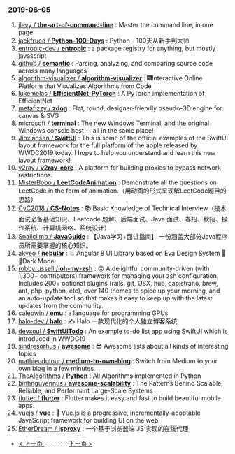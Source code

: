 ### 2019-06-05 
1. [jlevy / **the-art-of-command-line**](https://github.com/jlevy/the-art-of-command-line) : Master the command line, in one page
1. [jackfrued / **Python-100-Days**](https://github.com/jackfrued/Python-100-Days) : Python - 100天从新手到大师
1. [entropic-dev / **entropic**](https://github.com/entropic-dev/entropic) : a package registry for anything, but mostly javascript
1. [github / **semantic**](https://github.com/github/semantic) : Parsing, analyzing, and comparing source code across many languages
1. [algorithm-visualizer / **algorithm-visualizer**](https://github.com/algorithm-visualizer/algorithm-visualizer) : 🎆Interactive Online Platform that Visualizes Algorithms from Code
1. [lukemelas / **EfficientNet-PyTorch**](https://github.com/lukemelas/EfficientNet-PyTorch) : A PyTorch implementation of EfficientNet
1. [metafizzy / **zdog**](https://github.com/metafizzy/zdog) : Flat, round, designer-friendly pseudo-3D engine for canvas & SVG
1. [microsoft / **terminal**](https://github.com/microsoft/terminal) : The new Windows Terminal, and the original Windows console host -- all in the same place!
1. [Jinxiansen / **SwiftUI**](https://github.com/Jinxiansen/SwiftUI) : This is some of the official examples of the SwiftUI layout framework for the full platform of the apple released by WWDC2019 today. I hope to help you understand and learn this new layout framework!
1. [v2ray / **v2ray-core**](https://github.com/v2ray/v2ray-core) : A platform for building proxies to bypass network restrictions.
1. [MisterBooo / **LeetCodeAnimation**](https://github.com/MisterBooo/LeetCodeAnimation) : Demonstrate all the questions on LeetCode in the form of animation.（用动画的形式呈现解LeetCode题目的思路）
1. [CyC2018 / **CS-Notes**](https://github.com/CyC2018/CS-Notes) : 📚 Basic Knowledge of Technical Interview（技术面试必备基础知识、Leetcode 题解、后端面试、Java 面试、春招、秋招、操作系统、计算机网络、系统设计）
1. [Snailclimb / **JavaGuide**](https://github.com/Snailclimb/JavaGuide) : 【Java学习+面试指南】 一份涵盖大部分Java程序员所需要掌握的核心知识。
1. [akveo / **nebular**](https://github.com/akveo/nebular) : 💥 Angular 8 UI Library based on Eva Design System 🌚✨Dark Mode
1. [robbyrussell / **oh-my-zsh**](https://github.com/robbyrussell/oh-my-zsh) : 🙃 A delightful community-driven (with 1,300+ contributors) framework for managing your zsh configuration. Includes 200+ optional plugins (rails, git, OSX, hub, capistrano, brew, ant, php, python, etc), over 140 themes to spice up your morning, and an auto-update tool so that makes it easy to keep up with the latest updates from the community.
1. [calebwin / **emu**](https://github.com/calebwin/emu) : a language for programming GPUs
1. [halo-dev / **halo**](https://github.com/halo-dev/halo) : ✍ Halo 一款现代化的个人独立博客系统
1. [devxoul / **SwiftUITodo**](https://github.com/devxoul/SwiftUITodo) : An example to-do list app using SwiftUI which is introduced in WWDC19
1. [sindresorhus / **awesome**](https://github.com/sindresorhus/awesome) : 😎 Awesome lists about all kinds of interesting topics
1. [mathieudutour / **medium-to-own-blog**](https://github.com/mathieudutour/medium-to-own-blog) : Switch from Medium to your own blog in a few minutes
1. [TheAlgorithms / **Python**](https://github.com/TheAlgorithms/Python) : All Algorithms implemented in Python
1. [binhnguyennus / **awesome-scalability**](https://github.com/binhnguyennus/awesome-scalability) : The Patterns Behind Scalable, Reliable, and Performant Large-Scale Systems
1. [flutter / **flutter**](https://github.com/flutter/flutter) : Flutter makes it easy and fast to build beautiful mobile apps.
1. [vuejs / **vue**](https://github.com/vuejs/vue) : 🖖 Vue.js is a progressive, incrementally-adoptable JavaScript framework for building UI on the web.
1. [EtherDream / **jsproxy**](https://github.com/EtherDream/jsproxy) : 一个基于浏览器端 JS 实现的在线代理 

- [ < 上一页 ](https://github.com/able8/github-trending-daily-record/blob/master/2019-06-04.md) -------- [ 下一页 > ](https://github.com/able8/github-trending-daily-record/blob/master/2019-06-06.md)